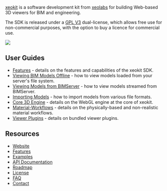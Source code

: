 [xeokit](http://xeokit-sdk) is a software development kit from [xeolabs](http://xeolabs.com) for building Web-based 3D viewers for BIM and engineering.

The SDK is released under a [GPL V3](https://github.com/xeolabs/xeokit.io/wiki/License) dual-license, which allows free
use for non-commercial purposes, with the option to buy a licence for commercial use.

![](http://xeokit.io/img/splash-slim.png)

## User Guides

* [Features](https://github.com/xeolabs/xeokit-sdk/wiki/Features) - details on the features and capabilities of the xeokit SDK.
* [Viewing BIM Models Offline](https://github.com/xeolabs/xeokit-sdk/wiki/Viewing-BIM-Models-Offline) - how to view models loaded from your server's file system.
* [Viewing Models from BIMServer](https://github.com/xeolabs/xeokit-sdk/wiki/Viewing-Models-from-BIMServer) - how to view models streamed from BIMServer.
* [Importing Models](https://github.com/xeolabs/xeokit-sdk/wiki/Importing-Models) - how to import models from various file formats.
* [Core 3D Engine](https://github.com/xeolabs/xeokit-sdk/wiki/Core-3D-Engine) - details on the WebGL engine at the core of xeokit.
* [Material-Workflows](https://github.com/xeolabs/xeokit-sdk/wiki/Material-Workflows) - details on the physically-based and non-realistic material workflows.
* [Viewer Plugins](https://github.com/xeolabs/xeokit-sdk/wiki/Viewer-Plugins) - details on bundled viewer plugins.

## Resources

* [Website](https://xeokit.io/)
* [Features](https://github.com/xeolabs/xeokit-sdk/wiki/Features)
* [Examples](http://xeolabs.com/xeokit-sdk/examples/)
* [API Documentation](http://xeolabs.com/xeokit-sdk/docs/)
* [Roadmap](https://github.com/xeolabs/xeokit-sdk/wiki/Roadmap)
* [License](https://github.com/xeolabs/xeokit-sdk/wiki/License)
* [FAQ](https://github.com/xeolabs/xeokit-sdk/wiki/FAQ)
* [Contact](http://xeolabs.com/)
